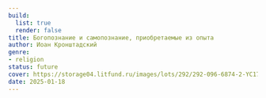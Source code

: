 ```yaml
---
build:
  list: true
  render: false
title: Богопознание и самопознание, приобретаемые из опыта
author: Иоан Кронштадский
genre:
- religion
status: future
cover: https://storage04.litfund.ru/images/lots/292/292-096-6874-2-YC179733.jpg
date: 2025-01-18
---
```


